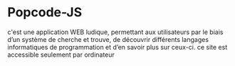 # Popcode-JS
c'est  une application WEB ludique, permettant aux utilisateurs
par le biais d’un système de cherche et trouve, de découvrir différents langages
informatiques de programmation et d’en savoir plus sur ceux-ci.
ce site est accessible seulement par ordinateur
